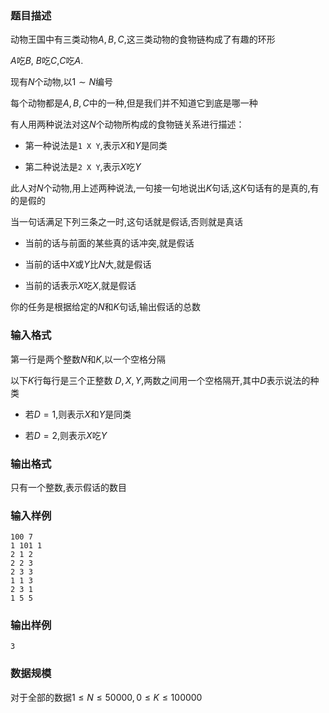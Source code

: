 ### 题目描述
动物王国中有三类动物$A,B,C$,这三类动物的食物链构成了有趣的环形

$A$吃$B$, $B$吃$C$,$C$吃$A$.

现有$N$个动物,以$1 \sim N$编号

每个动物都是$A,B,C$中的一种,但是我们并不知道它到底是哪一种

有人用两种说法对这$N$个动物所构成的食物链关系进行描述：

+ 第一种说法是`1 X Y`,表示$X$和$Y$是同类

+ 第二种说法是`2 X Y`,表示$X$吃$Y$

此人对$N$个动物,用上述两种说法,一句接一句地说出$K$句话,这$K$句话有的是真的,有的是假的

当一句话满足下列三条之一时,这句话就是假话,否则就是真话

+ 当前的话与前面的某些真的话冲突,就是假话

+ 当前的话中$X$或$Y$比$N$大,就是假话

+ 当前的话表示$X$吃$X$,就是假话

你的任务是根据给定的$N$和$K$句话,输出假话的总数

### 输入格式
第一行是两个整数$N$和$K$,以一个空格分隔

以下$K$行每行是三个正整数 $D,X,Y$,两数之间用一个空格隔开,其中$D$表示说法的种类

+ 若$D=1$,则表示$X$和$Y$是同类

+ 若$D=2$,则表示$X$吃$Y$

### 输出格式
只有一个整数,表示假话的数目
### 输入样例
```
100 7
1 101 1
2 1 2
2 2 3
2 3 3
1 1 3
2 3 1
1 5 5
```
### 输出样例
```
3
```
### 数据规模
对于全部的数据$1 \leq  N \leq 50000,0 \leq K \leq 100000$